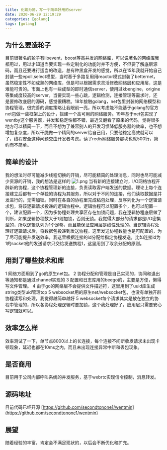 ```yaml
---
title: 化繁为简，写一个简单好用的server
date: 2020-06-29 12:19:29
categories: [golang]
tags: [golang]
---
```

## 为什么要造轮子
目前很著名的轮子有libevent，boost等高并发的网络库，可以说著名的网络库我都用过，用过才知道当要实现一些定制化的功能时并不方便，不但要了解底层源码，而且还要进行适当的改造，总有种黑盒开发的感觉，所以在15年我就开始自己封装一些epoll,select模型，当时基于多路复用用reactor模式封装了betternet，虽然稳定性不如成熟的网络库，但是可以根据需求灵活修改网络层和应用层，这是难能可贵的。市面上也有一些成型的即时通信server，使用过kbengine，origine等集成度较高的server，当要实现一些心跳，逻辑检测，连接管理等需求时，还是要修改底层的源码，感觉很糟糕。18年接触golang，net包里封装的网络模型和协程管理，很完善的调度策略让我眼前一亮，所以考虑能不能基于golang的官方net包做一些框架上的设计，搭建一个高可用的网络服务。19年基于net包实现了wentby这个服务器，并发和稳定性都不错，最近又翻看了原来的代码，觉得很多地方可以精简一下，而且不想为了兼容别人的开发习惯降低服务器的效率，也不想增加复杂度，所以干脆做一个精简的server给自己用，只要他稳定高效就可以了，线程安全这种问题交由开发者考虑。读了redis网络服务那块也就500行，简约而不简单。
<!--more-->
## 简单的设计
我的想法时尽可能减少线程切换的开销，尽可能精简的处理消息，同时也尽可能减少资源的开销，我的想法是这样的
![1.png](1.png)
当有新的连接建立时，I/O网络协程开辟新的协程，这个协程管理新的连接，负责读取客户端发送的数据。理论上每个连接建立后都有一个单独的协程为其服务，所以对于不同的连接，他们读取数据是并发进行的，无需加锁。同时在各自的协程里完成粘包处理，反序列化为一个逻辑请求包，将该逻辑请求投递的逻辑协程中。逻辑协程可以配置多个，也可以配置一个，建议配置一个，因为多协程处理共享区存在加锁问题，我在逻辑协程底层做了判断，如果逻辑协程数大于1则加锁，否则无锁。我觉得大部分的请求都是I/O密集型的，所以逻辑队列为1个足够，而且能保证应用层是线性处理的。当逻辑协程处理好逻辑请求后，将数据包投递到发送协程。这里发送协程数量也是可配置的，为了尽可能提升发送效率，我这里根据连接的id分配给指定协程发送，比如连接id为1的socket他的发送请求只交给发送携程1，这里用到了取余分配的原则。
## 用到了哪些技术和库
1 网络方面用到了go的原生net包。
2 协程分配和管理是自己实现的，协同和退出等通知都是通过channel实现的
3 配置和日志库用的beego的，主要是方便，懒得写文件管理。
4 由于go的网络层不会提供文件描述符，这里用到了uuid库生成string类型uid管理tcp
5 websocket用的原生net/websocket包，也没有单独开辟协程读写和处理，我觉得越简单越好
5 websocket每个请求其实是放在独立的协程中管理的，所以各协程处理逻辑时要加锁，这个我处理好了，应用层只需要安心写逻辑就可以。
## 效率怎么样
效率测试了一下，单节点8000以上的长连接，每个连接不间断收发请求未出现卡顿现象，延迟也都在10ms之内，而且未出现连接异常中断和丢包现象。
## 是否商用
目前用于公司内部呼叫系统的并发服务，基于webrtc实现信令控制，消息转发。
## 源码地址
目前代码已经开源 
[https://github.com/secondtonone1/wentmin](https://github.com/secondtonone1/wentmin)
## 展望
随着经验的丰富，肯定会不满足现状的，以后会不断优化和扩充。 

